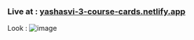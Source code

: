### Live at : [yashasvi-3-course-cards.netlify.app](https://yashasvi-3-course-cards.netlify.app/)

Look : 
![image](https://github.com/yashasviyadav1/mini-projects/assets/124666305/f6ec471a-8ba0-46bd-9229-28a10bd0e202)
